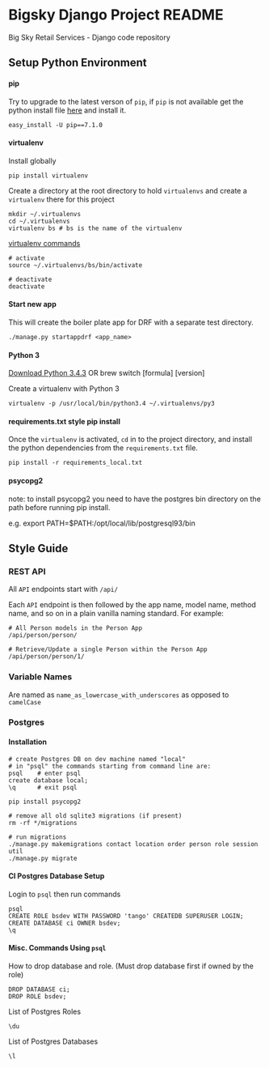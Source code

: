 # Bigsky Django Project README

Big Sky Retail Services - Django code repository

## Setup Python Environment

#### pip

Try to upgrade to the latest verson of `pip`, if `pip` is not available 
get the python install file [here](https://bootstrap.pypa.io/get-pip.py) and install it.

```
easy_install -U pip==7.1.0
```

#### virtualenv

Install globally

```
pip install virtualenv
```

Create a directory at the root directory to hold `virtualenvs` and 
create a `virtualenv` there for this project

```
mkdir ~/.virtualenvs
cd ~/.virtualenvs
virtualenv bs # bs is the name of the virtualenv
```

[virtualenv commands](https://virtualenv.pypa.io/en/latest/userguide.html#usage)

```
# activate
source ~/.virtualenvs/bs/bin/activate

# deactivate
deactivate
```

#### Start new app


This will create the boiler plate app for DRF with a separate test directory.

```
./manage.py startappdrf <app_name>
```

#### Python 3

[Download Python 3.4.3](https://www.python.org/downloads/release/python-343/)
OR
brew switch [formula] [version]

Create a virtualenv with Python 3

`virtualenv -p /usr/local/bin/python3.4 ~/.virtualenvs/py3`

#### requirements.txt style pip install

Once the `virtualenv` is activated, `cd` in to the project directory, and 
install the python dependencies from the `requirements.txt` file.

```
pip install -r requirements_local.txt
```

#### psycopg2

note: to install psycopg2 you need to have the postgres bin directory on the path before running pip install.

e.g. export PATH=$PATH:/opt/local/lib/postgresql93/bin

## Style Guide

### REST API

All `API` endpoints start with `/api/`

Each `API` endpoint is then followed by the app name, model name, method name, 
and so on in a plain vanilla naming standard. For example:

```
# All Person models in the Person App
/api/person/person/

# Retrieve/Update a single Person within the Person App
/api/person/person/1/
```

### Variable Names

Are named as `name_as_lowercase_with_underscores` as opposed to `camelCase`

### Postgres

#### Installation

```
# create Postgres DB on dev machine named "local"
# in "psql" the commands starting from command line are:
psql 	# enter psql
create database local;
\q   	# exit psql

pip install psycopg2

# remove all old sqlite3 migrations (if present)
rm -rf */migrations

# run migrations
./manage.py makemigrations contact location order person role session util
./manage.py migrate
```

#### CI Postgres Database Setup

Login to `psql` then run commands

```
psql
CREATE ROLE bsdev WITH PASSWORD 'tango' CREATEDB SUPERUSER LOGIN;
CREATE DATABASE ci OWNER bsdev;
\q
```

#### Misc. Commands Using `psql`

How to drop database and role.  (Must drop database first if owned by the role)

```
DROP DATABASE ci;
DROP ROLE bsdev;
```

List of Postgres Roles

`\du`

List of Postgres Databases

`\l`
